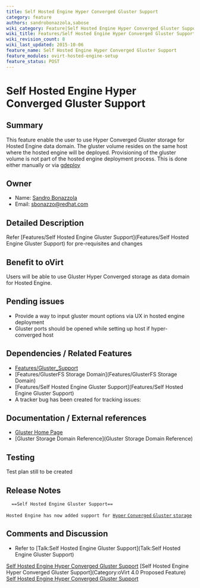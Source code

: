```yaml
---
title: Self Hosted Engine Hyper Converged Gluster Support
category: feature
authors: sandrobonazzola,sabose
wiki_category: Feature|Self Hosted Engine Hyper Converged Gluster Support
wiki_title: Features/Self Hosted Engine Hyper Converged Gluster Support
wiki_revision_count: 8
wiki_last_updated: 2015-10-06
feature_name: Self Hosted Engine Hyper Converged Gluster Support
feature_modules: ovirt-hosted-engine-setup
feature_status: POST
---
```


# Self Hosted Engine Hyper Converged Gluster Support

## Summary

This feature enable the user to use Hyper Converged Gluster storage for Hosted Engine data domain. The gluster volume resides on the same host where the hosted engine will be deployed. Provisioning of the gluster volume is not part of the hosted engine deployment process. This is done either manually or via [gdeploy](http://gdeploy.readthedocs.io)

## Owner

*   Name: [ Sandro Bonazzola](User:SandroBonazzola)
*   Email: <sbonazzo@redhat.com>

## Detailed Description

Refer [Features/Self Hosted Engine Gluster Support](Features/Self Hosted Engine Gluster Support) for pre-requisites and changes

## Benefit to oVirt

Users will be able to use Gluster Hyper Converged storage as data domain for Hosted Engine.

## Pending issues

*   Provide a way to input gluster mount options via UX in hosted engine deployment
*   Gluster ports should be opened while setting up host if hyper-converged host

## Dependencies / Related Features

*   [Features/Gluster_Support](Features/Gluster_Support)
*   [Features/GlusterFS Storage Domain](Features/GlusterFS Storage Domain)
*   [Features/Self Hosted Engine Gluster Support](Features/Self Hosted Engine Gluster Support)
*   A tracker bug has been created for tracking issues:

## Documentation / External references

*   [Gluster Home Page](http://www.gluster.org/)
*   [Gluster Storage Domain Reference](Gluster Storage Domain Reference)

## Testing

Test plan still to be created

## Release Notes

      ==Self Hosted Engine Gluster Support==
`Hosted Engine has now added support for `[`Hyper` `Converged` `Gluster` `storage`](Features/Self_Hosted_Engine_Hyper_Converged_Gluster_Support)

## Comments and Discussion

*   Refer to [Talk:Self Hosted Engine Gluster Support](Talk:Self Hosted Engine Gluster Support)

[Self Hosted Engine Hyper Converged Gluster Support](Category:Feature) [Self Hosted Engine Hyper Converged Gluster Support](Category:oVirt 4.0 Proposed Feature) [Self Hosted Engine Hyper Converged Gluster Support](Category:Integration)
